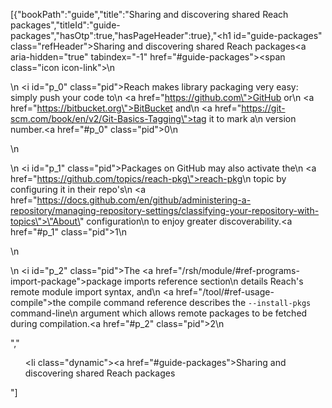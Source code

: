 [{"bookPath":"guide","title":"Sharing and discovering shared Reach packages","titleId":"guide-packages","hasOtp":true,"hasPageHeader":true},"<h1 id=\"guide-packages\" class=\"refHeader\">Sharing and discovering shared Reach packages<a aria-hidden=\"true\" tabindex=\"-1\" href=\"#guide-packages\"><span class=\"icon icon-link\"></span></a></h1>\n<p>\n  <i id=\"p_0\" class=\"pid\"></i>Reach makes library packaging very easy: simply push your code to\n  <a href=\"https://github.com\">GitHub</a> or\n  <a href=\"https://bitbucket.org\">BitBucket</a> and\n  <a href=\"https://git-scm.com/book/en/v2/Git-Basics-Tagging\">tag it</a> to mark a\n  version number.<a href=\"#p_0\" class=\"pid\">0</a>\n</p>\n<p>\n  <i id=\"p_1\" class=\"pid\"></i>Packages on GitHub may also activate the\n  <a href=\"https://github.com/topics/reach-pkg\">reach-pkg</a>\n  topic by configuring it in their repo's\n  <a href=\"https://docs.github.com/en/github/administering-a-repository/managing-repository-settings/classifying-your-repository-with-topics\">\"About\" configuration</a>\n  to enjoy greater discoverability.<a href=\"#p_1\" class=\"pid\">1</a>\n</p>\n<p>\n  <i id=\"p_2\" class=\"pid\"></i>The <a href=\"/rsh/module/#ref-programs-import-package\">package imports</a> reference section\n  details Reach's remote module import syntax, and\n  <a href=\"/tool/#ref-usage-compile\">the compile command</a> reference describes the <code>--install-pkgs</code> command-line\n  argument which allows remote packages to be fetched during compilation.<a href=\"#p_2\" class=\"pid\">2</a>\n</p>","<ul><li class=\"dynamic\"><a href=\"#guide-packages\">Sharing and discovering shared Reach packages</a></li></ul>"]